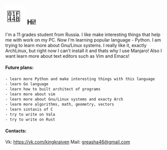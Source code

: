 ## ![(Waving icon)](https://raw.githubusercontent.com/K4rakara/K4rakara/master/assets/wave.svg) Hi!

I'm a 11 grades  student from Russia. I like make interesting things that help me with work on my PC. Now I'm learning popular language - Python. I am trying to learn more about Gnu/Linux systems. I really like it, exactly ArchLinux, but right now I can't install it and thats why I use Manjaro! Also I want learn more about text editors such as Vim and Emacs!


#### Future plans:
    - learn more Python and make interesting things with this language
    - learn Go language
    - learn how to built architect of programs
    - learn more about vim
    - learn more about Gnu/Linux systems and exacty Arch
    - learm more algorithms, math, geometry, vectors
    - learn sintaxis of C
    - try to write on Vala
    - try to write on Rust


#### Contacts:
Vk: https://vk.com/kingkraiven
Mail: greasha46@gmail.com
